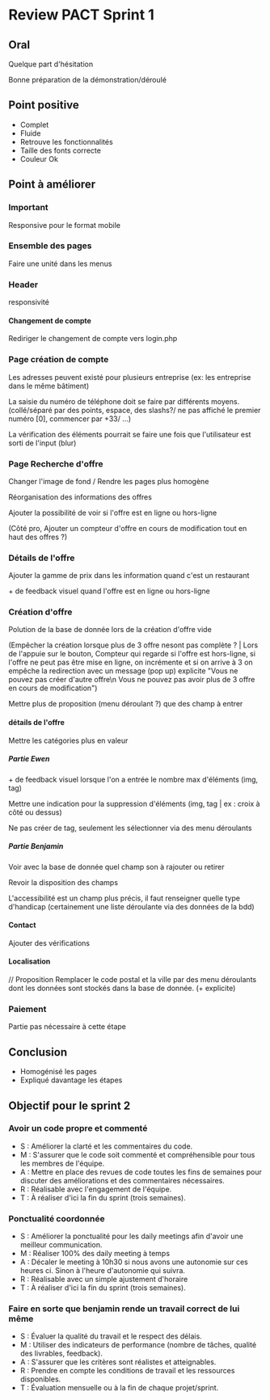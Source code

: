 # Review PACT Sprint 1

## Oral

Quelque part d'hésitation

Bonne préparation de la démonstration/déroulé

## Point positive

- Complet
- Fluide
- Retrouve les fonctionnalités
- Taille des fonts correcte
- Couleur Ok

## Point à améliorer

### Important

Responsive pour le format mobile

### Ensemble des pages

Faire une unité dans les menus

### Header

responsivité

#### Changement de compte

Rediriger le changement de compte vers login.php

### Page création de compte

Les adresses peuvent existé pour plusieurs entreprise (ex: les entreprise dans le même bâtiment)

La saisie du numéro de téléphone doit se faire par différents moyens. (collé/séparé par des points, espace, des slashs?/ ne pas affiché le premier numéro [0], commencer par +33/ ...)

La vérification des éléments pourrait se faire une fois que l'utilisateur est sorti de l'input (blur)

### Page Recherche d'offre

Changer l'image de fond / Rendre les pages plus homogène

Réorganisation des informations des offres

Ajouter la possibilité de voir si l'offre est en ligne ou hors-ligne

(Côté pro, Ajouter un compteur d'offre en cours de modification tout en haut des offres ?)

### Détails de l'offre

Ajouter la gamme de prix dans les information quand c'est un restaurant

\+ de feedback visuel quand l'offre est en ligne ou hors-ligne

### Création d'offre

Polution de la base de donnée lors de la création d'offre vide

(Empêcher la création lorsque plus de 3 offre nesont pas complète ? | Lors de l'appuie sur le bouton, Compteur qui regarde si l'offre est hors-ligne, si l'offre ne peut pas être mise en ligne, on incrémente et si on arrive à 3 on empêche la redirection avec un message (pop up) explicite "Vous ne pouvez pas créer d'autre offre\n Vous ne pouvez pas avoir plus de 3 offre en cours de modification")

Mettre plus de proposition (menu déroulant ?) que des champ à entrer

#### détails de l'offre

Mettre les catégories plus en valeur

##### Partie Ewen

\+ de feedback visuel lorsque l'on a entrée le nombre max d'éléments (img, tag)

Mettre une indication pour la suppression d'éléments (img, tag | ex : croix à côté ou dessus)

Ne pas créer de tag, seulement les sélectionner via des menu déroulants

##### Partie Benjamin

Voir avec la base de donnée quel champ son à rajouter ou retirer

Revoir la disposition des champs

L'accessibilité est un champ plus précis, il faut renseigner quelle type d'handicap (certainement une liste déroulante via des données de la bdd)

#### Contact

Ajouter des vérifications

#### Localisation

// Proposition
Remplacer le code postal et la ville par des menu déroulants dont les données sont stockés dans la base de donnée. (+ explicite)

### Paiement

Partie pas nécessaire à cette étape

## Conclusion

- Homogénisé les pages
- Expliqué davantage les étapes

## Objectif pour le sprint 2

### Avoir un code propre et commenté

- S : Améliorer la clarté et les commentaires du code.
- M : S'assurer que le code soit commenté et compréhensible pour tous les membres de l'équipe.
- A : Mettre en place des revues de code toutes les fins de semaines pour discuter des améliorations et des commentaires nécessaires.
- R : Réalisable avec l'engagement de l'équipe.
- T : À réaliser d'ici la fin du sprint (trois semaines).

### Ponctualité coordonnée

- S : Améliorer la ponctualité pour les daily meetings afin d'avoir une meilleur communication.
- M : Réaliser 100% des daily meeting à temps
- A : Décaler le meeting à 10h30 si nous avons une autonomie sur ces heures ci. Sinon à l'heure d'autonomie qui suivra.
- R : Réalisable avec un simple ajustement d'horaire
- T : À réaliser d'ici la fin du sprint (trois semaines).

### Faire en sorte que benjamin rende un travail correct de lui même

- S : Évaluer la qualité du travail et le respect des délais.
- M : Utiliser des indicateurs de performance (nombre de tâches, qualité des livrables, feedback).
- A : S'assurer que les critères sont réalistes et atteignables.
- R : Prendre en compte les conditions de travail et les ressources disponibles.
- T : Évaluation mensuelle ou à la fin de chaque projet/sprint.
